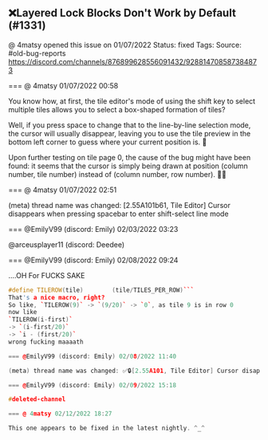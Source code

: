 ## ❌Layered Lock Blocks Don't Work by Default (#1331)
@ 4matsy opened this issue on 01/07/2022
Status: fixed
Tags: 
Source: #old-bug-reports https://discord.com/channels/876899628556091432/928814708587384873


=== @ 4matsy 01/07/2022 00:58

You know how, at first, the tile editor's mode of using the shift key to select multiple tiles allows you to select a box-shaped formation of tiles?

Well, if you press space to change that to the line-by-line selection mode, the cursor will usually disappear, leaving you to use the tile preview in the bottom left corner to guess where your current position is. 😬 

Upon further testing on tile page 0, the cause of the bug might have been found: it seems that the cursor is simply being drawn at position (column number, tile number) instead of (column number, row number). 🤷‍♂️

=== @ 4matsy 01/07/2022 02:51

(meta) thread name was changed: [2.55A101b61, Tile Editor] Cursor disappears when pressing spacebar to enter shift-select line mode

=== @EmilyV99 (discord: Emily) 02/03/2022 03:23

@arceusplayer11 (discord: Deedee)

=== @EmilyV99 (discord: Emily) 02/08/2022 09:24

....OH
For FUCKS
SAKE
```cpp
#define TILEROW(tile)        (tile/TILES_PER_ROW)```
That's a nice macro, right?
So like, `TILEROW(9)` -> `(9/20)` -> `0`, as tile 9 is in row 0
now like
`TILEROW(i-first)`
-> `(i-first/20)`
-> `i - (first/20)`
wrong fucking maaaath

=== @EmilyV99 (discord: Emily) 02/08/2022 11:40

(meta) thread name was changed: ✅🔒[2.55A101, Tile Editor] Cursor disappears when pressing spacebar to enter shift-select line mode

=== @EmilyV99 (discord: Emily) 02/09/2022 15:18

#deleted-channel

=== @ 4matsy 02/12/2022 18:27

This one appears to be fixed in the latest nightly. ^_^
